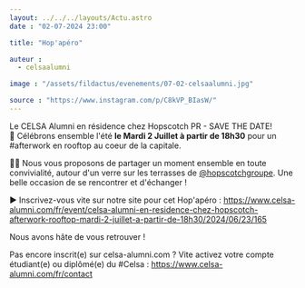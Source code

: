 ```yaml
---
layout: ../../../layouts/Actu.astro
date : "02-07-2024 23:00"

title: "Hop'apéro"

auteur :
  - celsaalumni

image : "/assets/fildactus/evenements/07-02-celsaalumni.jpg"

source : "https://www.instagram.com/p/C8kVP_BIasW/"
---
```


Le CELSA Alumni en résidence chez Hopscotch PR - SAVE THE DATE!  
📅 Célébrons ensemble l'été __le Mardi 2 Juillet à partir de 18h30__ pour un #afterwork en rooftop au coeur de la capitale.

🍹🥨 Nous vous proposons de partager un moment ensemble en toute convivialité, autour d'un verre sur les terrasses de [@hopscotchgroupe](https://www.instagram.com/hopscotchgroupe/). Une belle occasion de se rencontrer et d'échanger !

▶ Inscrivez-vous vite sur notre site pour cet Hop'apéro : https://www.celsa-alumni.com/fr/event/celsa-alumni-en-residence-chez-hopscotch-afterwork-rooftop-mardi-2-juillet-a-partir-de-18h30/2024/06/23/165

Nous avons hâte de vous retrouver !

Pas encore inscrit(e) sur celsa-alumni.com ? Vite activez votre compte étudiant(e) ou diplômé(e) du #Celsa : https://www.celsa-alumni.com/fr/contact
